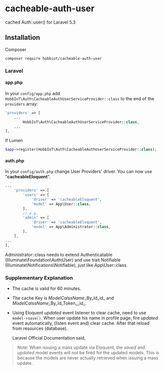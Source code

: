 # cacheable-auth-user
cached Auth::user() for Laravel 5.3

## Installation
Composer  
```terminal
composer require hobbiot/cacheable-auth-user
```

### Laravel
#### app.php
In your `config/app.php` add `HobbIoT\Auth\CacheableAuthUserServiceProvider::class` to the end of the `providers` array:

```php
'providers' => [
    ...
        HobbIoT\Auth\CacheableAuthUserServiceProvider::class,
    ...
],
```

If Lumen

```php
$app->register(HobbIoT\Auth\CacheableAuthUserServiceProvider::class);
```

#### auth.php
In your `config/auth.php` change User Providers' driver. You can now use "__cacheableEloquent__".

```php
...
    'providers' => [
        'users' => [
            'driver' => 'cacheableEloquent',
            'model' => App\User::class,
        ],
		// e.g.
        'admin' => [
            'driver' => 'cacheableEloquent',
            'model' => App\Administrator::class,
        ],
    ],
...
],
```
Administrator::class needs to extend Authenticatable (Illuminate\\Foundation\\Auth\\User)  and use trait Notifiable (Illuminate\\Notifications\\Notifiable), just like App\\User::class.

### Supplementary Explanation
* The cache is valid for 60 minutes.
* The cache Key is _ModelCalssName_\_By\_Id\_id_ and _ModelCalssName_\_By\_Id\_Token_\_id_.
* Using Eloquent _updated_ event listener to clear cache, need to use `model->save()`. When user update his name in profile page,
 fire _updated_ event automatically, (listen event and) clear cache. After that reload from resources (database).

  Laravel Official Documentation said,
>Note: When issuing a mass update via Eloquent, the _saved_ and _updated_ model events will not be fired for the updated models. This is because the models are never actually retrieved when issuing a mass update.
